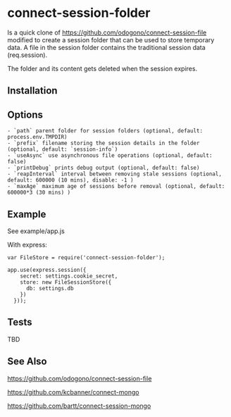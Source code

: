 # connect-session-folder

Is a quick clone of https://github.com/odogono/connect-session-file modified to create a session folder that can be used to
store temporary data. A file in the session folder contains the traditional session data (req.session). 

The folder and its content gets deleted when the session expires.

## Installation


## Options

    - `path` parent folder for session folders (optional, default: process.env.TMPDIR) 
    - `prefix` filename storing the session details in the folder (optional, default: `session-info`)
    - `useAsync` use asynchronous file operations (optional, default: false)
    - `printDebug` prints debug output (optional, default: false)
    - `reapInterval` interval between removing stale sessions (optional, default: 600000 (10 mins), disable: -1 )
    - `maxAge` maximum age of sessions before removal (optional, default: 600000*3 (30 mins) )

## Example

See example/app.js

With express:

    var FileStore = require('connect-session-folder');

    app.use(express.session({
        secret: settings.cookie_secret,
        store: new FileSessionStore({
          db: settings.db
        })
      }));


## Tests

TBD


## See Also

https://github.com/odogono/connect-session-file

https://github.com/kcbanner/connect-mongo

https://github.com/bartt/connect-session-mongo
